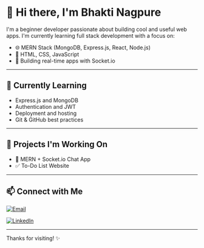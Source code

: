 # 👋 Hi there, I'm Bhakti Nagpure

I'm a beginner developer passionate about building cool and useful web apps. I'm currently learning full stack development with a focus on:

- 🌐 MERN Stack (MongoDB, Express.js, React, Node.js)
- 🎨 HTML, CSS, JavaScript
- 🧠 Building real-time apps with Socket.io

---

## 🌱 Currently Learning

- Express.js and MongoDB
- Authentication and JWT
- Deployment and hosting
- Git & GitHub best practices

---

## 🚀 Projects I'm Working On

- 💬 MERN + Socket.io Chat App
- ✅ To-Do List Website

---

## 📫 Connect with Me
[![Email](https://img.shields.io/badge/Email-D14836?style=for-the-badge&logo=gmail&logoColor=white)](mailto:bhaktinagpure96@gmail.com)
 
[![LinkedIn](https://img.shields.io/badge/LinkedIn-blue?style=for-the-badge&logo=linkedin)](https://www.linkedin.com/in/bhakti-nagpure-013a24233)


---


Thanks for visiting! ✨

